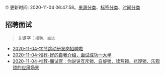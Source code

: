 :alarm_clock: 更新时间: 2020-11-04 06:47:58。[来源分类](../README.md)、[标签分类](../TAGS.md)、[时间分类](../TIMELINE.md)

## 招聘面试


> 关键字：`招聘`、`面试`



- [2020-11-04-字节跳动研发岗招聘啦](https://www.v2ex.com/t/721723) 
- [2020-11-04-推荐-好的自我介绍，面试成功一大半](https://toutiao.io/k/lpyu6km) 
- [2020-11-04-推荐-面试官：你说说互斥锁、自旋锁、读写锁、悲观锁、乐观锁的应用场景](https://toutiao.io/k/vhisgi9) 